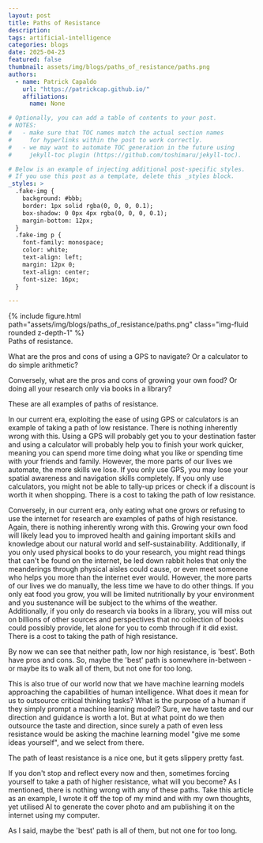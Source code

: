```yaml
---
layout: post
title: Paths of Resistance
description: 
tags: artificial-intelligence
categories: blogs
date: 2025-04-23
featured: false
thumbnail: assets/img/blogs/paths_of_resistance/paths.png
authors:
  - name: Patrick Capaldo
    url: "https://patrickcap.github.io/"
    affiliations:
      name: None

# Optionally, you can add a table of contents to your post.
# NOTES:
#   - make sure that TOC names match the actual section names
#     for hyperlinks within the post to work correctly.
#   - we may want to automate TOC generation in the future using
#     jekyll-toc plugin (https://github.com/toshimaru/jekyll-toc).

# Below is an example of injecting additional post-specific styles.
# If you use this post as a template, delete this _styles block.
_styles: >
  .fake-img {
    background: #bbb;
    border: 1px solid rgba(0, 0, 0, 0.1);
    box-shadow: 0 0px 4px rgba(0, 0, 0, 0.1);
    margin-bottom: 12px;
  }
  .fake-img p {
    font-family: monospace;
    color: white;
    text-align: left;
    margin: 12px 0;
    text-align: center;
    font-size: 16px;
  }

---
```


<div class="row mt-3">
    <div class="col-sm mt-3 mt-md-0">
        {% include figure.html path="assets/img/blogs/paths_of_resistance/paths.png" class="img-fluid rounded z-depth-1" %}
    </div>
</div>
<div class="caption">
    Paths of resistance.
</div>

What are the pros and cons of using a GPS to navigate? Or a calculator to do simple arithmetic?

Conversely, what are the pros and cons of growing your own food? Or doing all your research only via books in a library?

These are all examples of paths of resistance.

In our current era, exploiting the ease of using GPS or calculators is an example of taking a path of low resistance. There is nothing inherently wrong with this. Using a GPS will probably get you to your destination faster and using a calculator will probably help you to finish your work quicker, meaning you can spend more time doing what you like or spending time with your friends and family. However, the more parts of our lives we automate, the more skills we lose. If you only use GPS, you may lose your spatial awareness and navigation skills completely. If you only use calculators, you might not be able to tally-up prices or check if a discount is worth it when shopping. There is a cost to taking the path of low resistance.

Conversely, in our current era, only eating what one grows or refusing to use the internet for research are examples of paths of high resistance. Again, there is nothing inherently wrong with this. Growing your own food will likely lead you to improved health and gaining important skills and knowledge about our natural world and self-sustainability. Additionally, if you only used physical books to do your research, you might read things that can't be found on the internet, be led down rabbit holes that only the meanderings through physical aisles could cause, or even meet someone who helps you more than the internet ever would. However, the more parts of our lives we do manually, the less time we have to do other things. If you only eat food you grow, you will be limited nutritionally by your environment and you sustenance will be subject to the whims of the weather. Additionally, if you only do research via books in a library, you will miss out on billions of other sources and perspectives that no collection of books could possibly provide, let alone for you to comb through if it did exist. There is a cost to taking the path of high resistance.

By now we can see that neither path, low nor high resistance, is 'best'. Both have pros and cons. So, maybe the 'best' path is somewhere in-between - or maybe its to walk all of them, but not one for too long.

This is also true of our world now that we have machine learning models approaching the capabilities of human intelligence. What does it mean for us to outsource critical thinking tasks? What is the purpose of a human if they simply prompt a machine learning model? Sure, we have taste and our direction and guidance is worth a lot. But at what point do we then outsource the taste and direction, since surely a path of even less resistance would be asking the machine learning model "give me some ideas yourself", and we select from there.

The path of least resistance is a nice one, but it gets slippery pretty fast.

If you don't stop and reflect every now and then, sometimes forcing yourself to take a path of higher resistance, what will you become? As I mentioned, there is nothing wrong with any of these paths. Take this article as an example, I wrote it off the top of my mind and with my own thoughts, yet utilised AI to generate the cover photo and am publishing it on the internet using my computer. 

As I said, maybe the 'best' path is all of them, but not one for too long.
